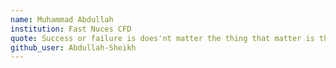 ```yaml
---
name: Muhammad Abdullah
institution: Fast Nuces CFD
quote: Success or failure is does'nt matter the thing that matter is the amount of effort that we put in.
github_user: Abdullah-Sheikh
---
```

